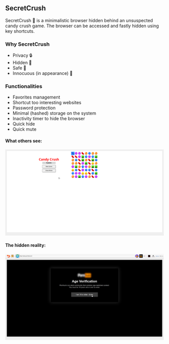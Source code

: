 ## SecretCrush

SecretCrush 🍑 is a minimalistic browser hidden behind an unsuspected candy crush game. The browser can be accessed and fastly hidden using key shortcuts.

### Why SecretCrush

* Privacy 🔒
* Hidden 🙈
* Safe 🤤
* Innocuous (in appearance) 🔞

### Functionalities

* Favorites management
* Shortcut too interesting websites
* Password protection 
* Minimal (hashed) storage on the system
* Inactivity timer to hide the browser
* Quick hide
* Quick mute


#### What others see:

![alt text](resources/images/readme_0.png)


#### The hidden reality:

![alt text](resources/images/readme_1.png)
